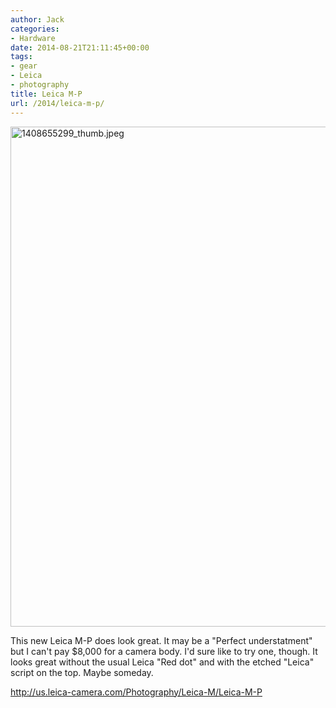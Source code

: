 ```yaml
---
author: Jack
categories:
- Hardware
date: 2014-08-21T21:11:45+00:00
tags:
- gear
- Leica
- photography
title: Leica M-P
url: /2014/leica-m-p/
---
```


[<img class="alignnone wp-image-3427 size-full" src="/img/2014/08/1408655299_thumb.jpeg" alt="1408655299_thumb.jpeg" width="959" height="800" srcset="/img/2014/08/1408655299_thumb.jpeg 959w, /img/2014/08/1408655299_thumb-300x250.jpeg 300w, /img/2014/08/1408655299_thumb-768x641.jpeg 768w" sizes="(max-width: 959px) 100vw, 959px" />][1]

<p class="">
  This new Leica M-P does look great. It may be a "Perfect understatment" but I can't pay $8,000 for a camera body. I'd sure like to try one, though. It looks great without the usual Leica "Red dot" and with the etched "Leica" script on the top. Maybe someday.
</p>

<http://us.leica-camera.com/Photography/Leica-M/Leica-M-P>

 [1]: /img/2014/08/1408655299_thumb.jpeg